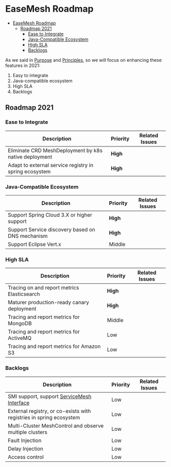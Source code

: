 
# EaseMesh Roadmap

- [EaseMesh Roadmap](#easemesh-roadmap)
  - [Roadmap 2021](#roadmap-2021)
    - [Ease to Integrate](#ease-to-integrate)
    - [Java-Compatible Ecosystem](#java-compatible-ecosystem)
    - [High SLA](#high-sla)
    - [Backlogs](#backlogs)

As we said in [Purpose](../README.md#1-purposes) and [Principles](../README.md#2-principles), so we will focus on enhancing these features in 2021:

1. Easy to integrate
2. Java-compatible ecosystem
3. High SLA
4. Backlogs

## Roadmap 2021

### Ease to Integrate


| Description                                            | Priority | Related Issues |
| ------------------------------------------------------ | -------- | -------------- |
| Eliminate CRD MeshDeployment by k8s native deployment  | **High**     |                |
| Adapt to external service registry in spring ecosystem | **High**     |                |

### Java-Compatible Ecosystem

| Description                             | Priority | Related Issues |
| --------------------------------------- | -------- | -------------- |
| Support Spring Cloud 3.X or higher support| **High**     |                |
| Support Service discovery based on DNS mechanism | **High**     |                |
| Support Eclipse Vert.x                  | Middle   |                |

### High SLA


| Description                                 | Priority | Related Issues |
| ------------------------------------------- | -------- | -------------- |
| Tracing on and report metrics Elasticsearch | **High**     |                |
| Maturer production-ready canary deployment  | **High**     |                |
| Tracing and report metrics for MongoDB      | Middle   |                |
| Tracing and report metrics for ActiveMQ     | Low      |                |
| Tracing and report metrics for Amazon S3    | Low      |                |


### Backlogs

|Description | Priority | Related Issues |
|-|-|-|
|SMI support, support [ServiceMesh Interface](https://smi-spec.io)|Low||
|External registry, or co-exists with registries in spring ecosystem|Low||
|Multi-Cluster MeshControl and observe multiple clusters|Low||
|Fault Injection|Low||
|Delay Injection|Low||
|Access control|Low||